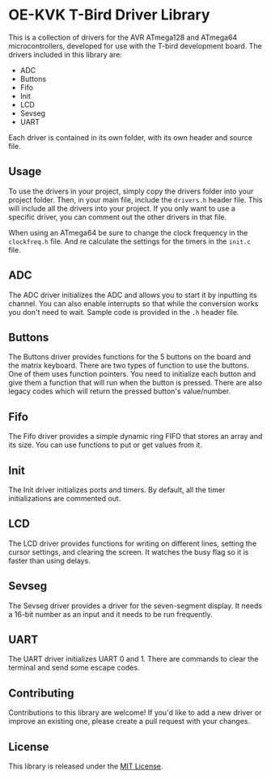 # OE-KVK T-Bird Driver Library

This is a collection of drivers for the AVR ATmega128 and ATmega64 microcontrollers, developed for use with the T-bird development board. The drivers included in this library are:

- ADC
- Buttons
- Fifo
- Init
- LCD
- Sevseg
- UART

Each driver is contained in its own folder, with its own header and source file. 

## Usage

To use the drivers in your project, simply copy the drivers folder into your project folder. Then, in your main file, include the `drivers.h` header file. This will include all the drivers into your project. If you only want to use a specific driver, you can comment out the other drivers in that file.

When using an ATmega64 be sure to change the clock frequency in the `clockfreq.h` file. And re calculate the settings for the timers in the `init.c` file.



## ADC

The ADC driver initializes the ADC and allows you to start it by inputting its channel. You can also enable interrupts so that while the conversion works you don't need to wait. Sample code is provided in the `.h` header file.

## Buttons

The Buttons driver provides functions for the 5 buttons on the board and the matrix keyboard. There are two types of function to use the buttons. One of them uses function pointers. You need to initialize each button and give them a function that will run when the button is pressed. There are also legacy codes which will return the pressed button's value/number.

## Fifo

The Fifo driver provides a simple dynamic ring FIFO that stores an array and its size. You can use functions to put or get values from it.

## Init

The Init driver initializes ports and timers. By default, all the timer initializations are commented out.

## LCD

The LCD driver provides functions for writing on different lines, setting the cursor settings, and clearing the screen. It watches the busy flag so it is faster than using delays.

## Sevseg

The Sevseg driver provides a driver for the seven-segment display. It needs a 16-bit number as an input and it needs to be run frequently.

## UART

The UART driver initializes UART 0 and 1. There are commands to clear the terminal and send some escape codes.

## Contributing

Contributions to this library are welcome! If you'd like to add a new driver or improve an existing one, please create a pull request with your changes.

## License

This library is released under the [MIT License](LICENSE.md).
